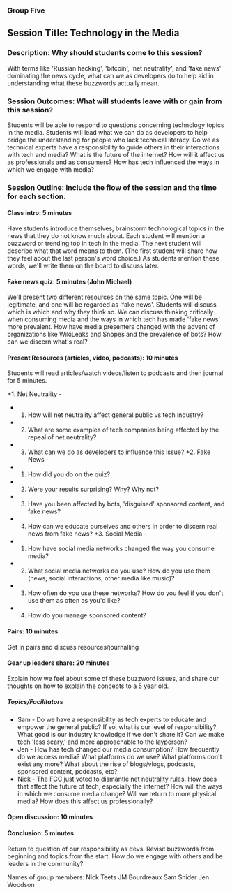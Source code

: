 ### Group Five

## Session Title: Technology in the Media

### Description: Why should students come to this session?

With terms like 'Russian hacking', 'bitcoin', 'net neutrality', and 'fake news' dominating the news cycle, what can we as developers do to help aid in understanding what these buzzwords actually mean. 

### Session Outcomes: What will students leave with or gain from this session?

Students will be able to respond to questions concerning technology topics in the media. Students will lead what we can do as developers to help bridge the understanding for people who lack technical literacy. Do we as technical experts have a responsibility to guide others in their interactions with tech and media? What is the future of the internet? How will it affect us as professionals and as consumers? How has tech influenced the ways in which we engage with media? 

### Session Outline: Include the flow of the session and the time for each section.

#### Class intro: 5 minutes
Have students introduce themselves, brainstorm technological topics in the news that they do not know much about. Each student will mention a buzzword or trending top in tech in the media. The next student will describe what that word means to them. (The first student will share how they feel about the last person's word choice.) As students mention these words, we'll write them on the board to discuss later.

#### Fake news quiz: 5 minutes (John Michael)
We'll present two different resources on the same topic. One will be legitimate, and one will be regarded as 'fake news'. Students will discuss which is which and why they think so. We can discuss thinking critically when consuming media and the ways in which tech has made 'fake news' more prevalent. How have media presenters changed with the advent of organizations like WikiLeaks and Snopes and the prevalence of bots? How can we discern what's real?

#### Present Resources (articles, video, podcasts): 10 minutes
Students will read articles/watch videos/listen to podcasts and then journal for 5 minutes.

+1. Net Neutrality - 
 +  1. How will net neutrality affect general public vs tech industry? 
 +  2. What are some examples of tech companies being affected by the repeal of net neutrality?
 +  3. What can we do as developers to influence this issue?
 +2. Fake News - 
 +  1. How did you do on the quiz?
 +  2. Were your results surprising? Why? Why not?
 +  3. Have you been affected by bots, 'disguised' sponsored content, and fake news?
 +  4. How can we educate ourselves and others in order to discern real news from fake news?
 +3. Social Media - 
 +  1. How have social media networks changed the way you consume media?
 +  2. What social media networks do you use? How do you use them (news, social interactions, other media like music)?
 +  3. How often do you use these networks? How do you feel if you don't use them as often as you'd like?
 +  4. How do you manage sponsored content?

#### Pairs: 10 minutes
Get in pairs and discuss resources/journalling

#### Gear up leaders share: 20 minutes
Explain how we feel about some of these buzzword issues, and share our thoughts on how to explain the concepts to a 5 year old. 

##### Topics/Facilitators
- Sam - Do we have a responsibility as tech experts to educate and empower the general public? If so, what is our level of responsibility? What good is our industry knowledge if we don't share it? Can we make tech 'less scary,' and more approachable to the layperson?
- Jen - How has tech changed our media consumption? How frequently do we access media? What platforms do we use? What platforms don't exist any more? What about the rise of blogs/vlogs, podcasts, sponsored content, podcasts, etc?
- Nick - The FCC just voted to dismantle net neutrality rules. How does that affect the future of tech, especially the internet? How will the ways in which we consume media change? Will we return to more physical media? How does this affect us professionally?

#### Open discussion: 10 minutes

#### Conclusion: 5 minutes
Return to question of our responsibility as devs. Revisit buzzwords from beginning and topics from the start. How do we engage with others and be leaders in the community?

Names of group members: 
Nick Teets
JM Bourdreaux
Sam Snider
Jen Woodson
